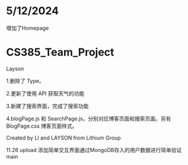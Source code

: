 # 5/12/2024
增加了Homepage

# CS385_Team_Project
Layson

1.删除了 Type。

2.更新了使用 API 获取天气的功能

3.新建了搜索界面，完成了搜索功能

4.blogPage.js 和 SearchPage.js，分别对应博客页面和搜索页面。另有 BlogPage.css 博客页面样式。

Created by LI and LAYSON from Lithium Group

11.26 upload
添加简单交互界面通过MongoDB存入的用户数据进行简单验证
main

